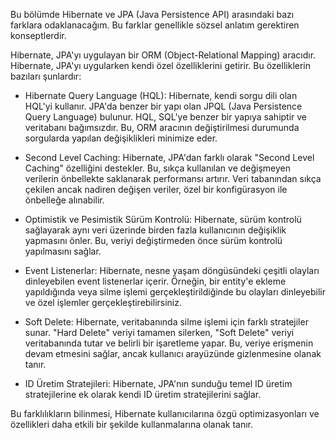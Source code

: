 Bu bölümde Hibernate ve JPA (Java Persistence API) arasındaki bazı farklara odaklanacağım. Bu farklar genellikle sözsel anlatım gerektiren konseptlerdir.

Hibernate, JPA'yı uygulayan bir ORM (Object-Relational Mapping) aracıdır. Hibernate, JPA'yı uygularken kendi özel özelliklerini getirir. Bu özelliklerin bazıları şunlardır:

- Hibernate Query Language (HQL): Hibernate, kendi sorgu dili olan HQL'yi kullanır. JPA'da benzer bir yapı olan JPQL (Java Persistence Query Language) bulunur. HQL, SQL'ye benzer bir yapıya sahiptir ve veritabanı bağımsızdır. Bu, ORM aracının değiştirilmesi durumunda sorgularda yapılan değişiklikleri minimize eder.

- Second Level Caching: Hibernate, JPA'dan farklı olarak "Second Level Caching" özelliğini destekler. Bu, sıkça kullanılan ve değişmeyen verilerin önbellekte saklanarak performansı artırır. Veri tabanından sıkça çekilen ancak nadiren değişen veriler, özel bir konfigürasyon ile önbelleğe alınabilir.

- Optimistik ve Pesimistik Sürüm Kontrolü: Hibernate, sürüm kontrolü sağlayarak aynı veri üzerinde birden fazla kullanıcının değişiklik yapmasını önler. Bu, veriyi değiştirmeden önce sürüm kontrolü yapılmasını sağlar.

- Event Listenerlar: Hibernate, nesne yaşam döngüsündeki çeşitli olayları dinleyebilen event listenerlar içerir. Örneğin, bir entity'e ekleme yapıldığında veya silme işlemi gerçekleştirildiğinde bu olayları dinleyebilir ve özel işlemler gerçekleştirebilirsiniz.

- Soft Delete: Hibernate, veritabanında silme işlemi için farklı stratejiler sunar. "Hard Delete" veriyi tamamen silerken, "Soft Delete" veriyi veritabanında tutar ve belirli bir işaretleme yapar. Bu, veriye erişmenin devam etmesini sağlar, ancak kullanıcı arayüzünde gizlenmesine olanak tanır.

- ID Üretim Stratejileri: Hibernate, JPA'nın sunduğu temel ID üretim stratejilerine ek olarak kendi ID üretim stratejilerini sağlar.

Bu farklılıkların bilinmesi, Hibernate kullanıcılarına özgü optimizasyonları ve özellikleri daha etkili bir şekilde kullanmalarına olanak tanır.